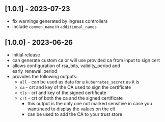 ## [1.0.1] - 2023-07-23

- fix warnings generated by ingress controllers
- include `common_name` in `additional_names`

## [1.0.0] - 2023-06-26

- initial release
- can generate custom ca or will use provided ca from input to sign cert
- allows configuration of rsa_bits, validity_period and early_renewal_period
- provides the following outputs:
  - `all` - can be used as data for a `kubernetes_secret` as it is
  - `ca` - crt and key of the CA used to sign the certificate
  - `tls` - crt and key of the signed certificate
  - `crt` - crt of both the ca and the signed certificate
    - this output is the only one not marked sensitive in case you want/need to display the values on the cli
    - can be used to add the CA to your trust store
